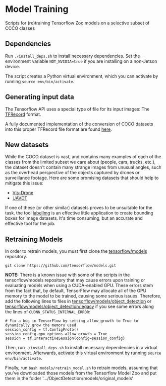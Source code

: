 # Model Training
Scripts for (re)training Tensorflow Zoo models on a selective subset of COCO classes

## Dependencies
Run `./install_deps.sh` to install necessary dependencies.
Set the environment variable `NOT_NVIDIA=true` if you
are installing on a non-Jetson device.

The script creates a Python virtual environment, which you
can activate by running `source env/bin/activate`.

## Generating input data
The Tensorflow API uses a special type of file for its input images: The [TFRecord](https://www.tensorflow.org/tutorials/load_data/tfrecord) format.

A fully documented implementation of the conversion of COCO datasets into this proper TFRecord file format are found [here](CreateTFRecords).

## New datasets
While the COCO dataset is vast, and contains many examples of each of the classes from the limited subset we care about (people, cars, trucks, etc.), the dataset doesn't contain many strange images from unusual angles, such as the overhead perspective of the objects captured by drones or surveillance footage. Here are some promising datasets that should help to mitigate this issue:
* [Vis-Drone](https://github.com/VisDrone/VisDrone-Dataset)
* [UAVDT](https://sites.google.com/site/daviddo0323/projects/uavdt)

If one of these (or other similar) datasets proves to be unsuitable for the task, the tool [labelImg](https://github.com/tzutalin/labelImg) is an effective little application to create bounding boxes for image datasets. It's time consuming, but an accurate and effective tool for the job.

## Retraining Models
In order to retrain models, you must first clone the [tensorflow/models](https://github.com/tensorflow/models) repository. 
```
git clone https://github.com/tensorflow/models.git
```
**NOTE:** There is a known issue with some of the scripts in the tensorflow/models repository that may cause errors upon training or evaluating models when using a CUDA-enabled GPU. These errors stem from the fact that, by default, TensorFlow may allocate all of the GPU memory to the model to be trained, causing some serious issues. Therefore, add the following lines to files in [tensorflow/models/object_detection](https://github.com/tensorflow/models/object_detection) or [tensorflow/models/object_detection/legacy](https://github.com/tensorflow/models/object_detection/legacy) if you see some errors along the lines of ```CUDNN_STATUS_INTERNAL_ERROR```:
```
# Fix a bug in TensorFlow by setting allow_growth to True to dynamically grow the memory used
session_config = tf.ConfigProto()
session_config.gpu_options.allow_growth = True
session = tf.InteractiveSession(config=session_config)
```

Then, run ```./install_deps.sh``` to install necessary dependencies in a virtual environment. Afterwards, activate this virtual environment by running ```source env/bin/activate```.

Finally, run ```bash models/retrain_model.sh``` to retrain models, assuming that you've downloaded those models from the Tensorflow Model Zoo and put them in the folder '.../ObjectDetection/models/original_models'
